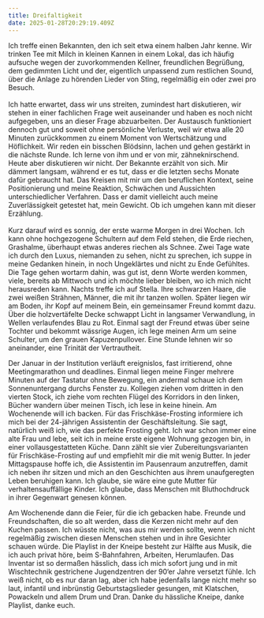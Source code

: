```yaml
---
title: Dreifaltigkeit
date: 2025-01-28T20:29:19.409Z
---
```

Ich treffe einen Bekannten, den ich seit etwa einem halben Jahr kenne. Wir trinken Tee mit Milch in kleinen Kannen in einem Lokal, das ich häufig aufsuche wegen der zuvorkommenden Kellner, freundlichen Begrüßung, dem gedimmten Licht und der, eigentlich unpassend zum restlichen Sound, über die Anlage zu hörenden Lieder von Sting, regelmäßig ein oder zwei pro Besuch.\
\
Ich hatte erwartet, dass wir uns streiten, zumindest hart diskutieren, wir stehen in einer fachlichen Frage weit auseinander und haben es noch nicht aufgegeben, uns an dieser Frage abzuarbeiten. Der Austausch funktioniert dennoch gut und soweit ohne persönliche Verluste, weil wir etwa alle 20 Minuten zurückkommen zu einem Moment von Wertschätzung und Höflichkeit. Wir reden ein bisschen Blödsinn, lachen und gehen gestärkt in die nächste Runde. Ich lerne von ihm und er von mir, zähneknirschend. Heute aber diskutieren wir nicht. Der Bekannte erzählt von sich. Mir dämmert langsam, während er es tut, dass er die letzten sechs Monate dafür gebraucht hat. Das Kreisen mit mir um den beruflichen Kontext, seine Positionierung und meine Reaktion, Schwächen und Aussichten unterschiedlicher Verfahren. Dass er damit vielleicht auch meine Zuverlässigkeit getestet hat, mein Gewicht. Ob ich umgehen kann mit dieser Erzählung.\
\
Kurz darauf wird es sonnig, der erste warme Morgen in drei Wochen. Ich kann ohne hochgezogene Schultern auf dem Feld stehen, die Erde riechen, Grashalme, überhaupt etwas anderes riechen als Schnee. Zwei Tage wate ich durch den Luxus, niemanden zu sehen, nicht zu sprechen, ich suppe in meine Gedanken hinein, in noch Ungeklärtes und nicht zu Ende Gefühltes. Die Tage gehen wortarm dahin, was gut ist, denn Worte werden kommen, viele, bereits ab Mittwoch und ich möchte lieber bleiben, wo ich mich nicht herausreden kann. Nachts treffe ich auf Stella. Ihre schwarzen Haare, die zwei weißen Strähnen, Männer, die mit ihr tanzen wollen. Später liegen wir am Boden, ihr Kopf auf meinem Bein, ein gemeinsamer Freund kommt dazu. Über die holzvertäfelte Decke schwappt Licht in langsamer Verwandlung, in Wellen verlaufendes Blau zu Rot. Einmal sagt der Freund etwas über seine Tochter und bekommt wässrige Augen, ich lege meinen Arm um seine Schulter, um den grauen Kapuzenpullover. Eine Stunde lehnen wir so aneinander, eine Trinität der Vertrautheit.



Der Januar in der Institution verläuft ereignislos, fast irritierend, ohne Meetingmarathon und deadlines. Einmal liegen meine Finger mehrere Minuten auf der Tastatur ohne Bewegung, ein andermal schaue ich dem Sonnenuntergang durchs Fenster zu. Kollegen ziehen vom dritten in den vierten Stock, ich ziehe vom rechten Flügel des Korridors in den linken, Bücher wandern über meinen Tisch, ich lese in keine hinein. Am Wochenende will ich backen. Für das Frischkäse-Frosting informiere ich mich bei der 24-jährigen Assistentin der Geschäftsleitung. Sie sagt, natürlich weiß ich, wie das perfekte Frosting geht. Ich war schon immer eine alte Frau und lebe, seit ich in meine erste eigene Wohnung gezogen bin, in einer vollausgestatteten Küche. Dann zählt sie vier Zubereitungsvarianten für Frischkäse-Frosting auf und empfiehlt mir die mit wenig Butter. In jeder Mittagspause hoffe ich, die Assistentin im Pausenraum anzutreffen, damit ich neben ihr sitzen und mich an den Geschichten aus ihrem unaufgeregten Leben beruhigen kann. Ich glaube, sie wäre eine gute Mutter für verhaltensauffällige Kinder. Ich glaube, dass Menschen mit Bluthochdruck in ihrer Gegenwart genesen können.



Am Wochenende dann die Feier, für die ich gebacken habe. Freunde und Freundschaften, die so alt werden, dass die Kerzen nicht mehr auf den Kuchen passen. Ich wüsste nicht, was aus mir werden sollte, wenn ich nicht regelmäßig zwischen diesen Menschen stehen und in ihre Gesichter schauen würde. Die Playlist in der Kneipe besteht zur Hälfte aus Musik, die ich auch privat höre, beim S-Bahnfahren, Arbeiten, Herumlaufen. Das Inventar ist so dermaßen hässlich, dass ich mich sofort jung und in mit Wischtechnik gestrichene Jugendzentren der 90‘er Jahre versetzt fühle. Ich weiß nicht, ob es nur daran lag, aber ich habe jedenfalls lange nicht mehr so laut, infantil und inbrünstig Geburtstagslieder gesungen, mit Klatschen, Powackeln und allem Drum und Dran. Danke du hässliche Kneipe, danke Playlist, danke euch.